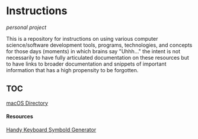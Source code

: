# Instructions

*personal project*

This is a repository for instructions on using various computer science/software development tools, programs, technologies, and concepts for those days (moments) in which brains say "Uhhh..." the intent is not necessarily to have fully articulated documentation on these resources but to have links to broader documentation and snippets of important information that has a high propensity to be forgotten.

## TOC

[macOS Directory](/macOS/)


#### Resources

[Handy Keyboard Symbold Generator](https://kbd.hsuan.xyz/)